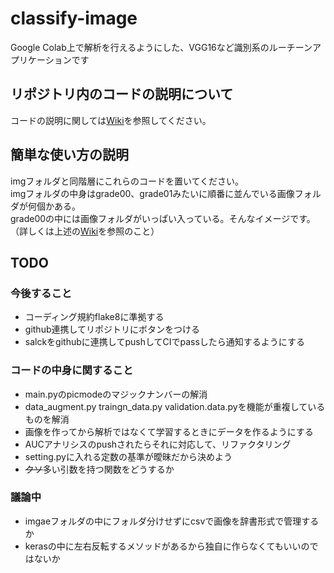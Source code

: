 # classify-image
Google Colab上で解析を行えるようにした、VGG16など識別系のルーチーンアプリケーションです

## リポジトリ内のコードの説明について
コードの説明に関しては[Wiki](https://github.com/hiroki-mas-med/classify-image/wiki)を参照してください。

## 簡単な使い方の説明
imgフォルダと同階層にこれらのコードを置いてください。  
imgフォルダの中身はgrade00、grade01みたいに順番に並んでいる画像フォルダが何個かある。  
grade00の中には画像フォルダがいっぱい入っている。そんなイメージです。  
（詳しくは上述の[Wiki](https://github.com/hiroki-mas-med/classify-image/wiki)を参照のこと）

## TODO

### 今後すること
- コーディング規約flake8に準拠する
- github連携してリポジトリにボタンをつける
- salckをgithubに連携してpushしてCIでpassしたら通知するようにする

### コードの中身に関すること
- main.pyのpicmodeのマジックナンバーの解消
- data_augment.py traingn_data.py validation.data.pyを機能が重複しているものを解消
- 画像を作ってから解析ではなくて学習するときにデータを作るようにする
- AUCアナリシスのpushされたらそれに対応して、リファクタリング
- setting.pyに入れる定数の基準が曖昧だから決めよう
- ~~クソ~~多い引数を持つ関数をどうするか

### 議論中
- imgaeフォルダの中にフォルダ分けせずにcsvで画像を辞書形式で管理するか
- kerasの中に左右反転するメソッドがあるから独自に作らなくてもいいのではないか

